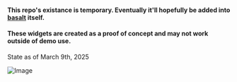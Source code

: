 #### This repo's existance is temporary. Eventually it'll hopefully be added into [basalt](https://github.com/AustinJ235/basalt) itself.
#### These widgets are created as a proof of concept and may not work outside of demo use.

State as of March 9th, 2025

![Image](https://github.com/user-attachments/assets/7e943018-f170-443c-856c-b0401c449c57)
